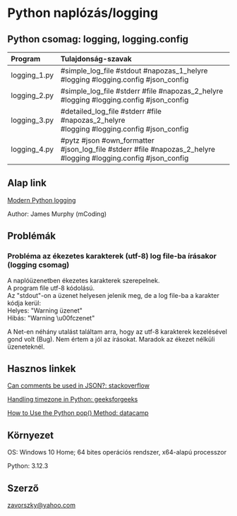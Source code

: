 ﻿
# Python naplózás/logging

## Python csomag: logging, logging.config

| Program    | Tulajdonság-szavak|
|:-----------|:------------------|
|logging_1.py|#simple_log_file #stdout  #napozas_1_helyre<br> #logging #logging.config #json_config|
|logging_2.py|#simple_log_file #stderr #file  #napozas_2_helyre<br>  #logging #logging.config #json_config|
|logging_3.py|#detailed_log_file #stderr #file #napozas_2_helyre<br>  #logging #logging.config #json_config|
|logging_4.py|#pytz #json #own_formatter<br>  #json_log_file #stderr #file #napozas_2_helyre<br>  #logging #logging.config #json_config|

## Alap link

[Modern Python logging](https://www.youtube.com/watch?v=9L77QExPmI0&list=PLcLIOuMu3bXrXGdqV7tPTU63a8sVjQDuw&index=30)

Author: James Murphy (mCoding)

## Problémák

### Probléma az ékezetes karakterek (utf-8) log file-ba írásakor (logging csomag)

A naplóüzenetben ékezetes karakterek szerepelnek.<br>
A program file utf-8 kódolású.<br>
Az "stdout"-on a üzenet helyesen jelenik meg, de a log file-ba a karakter kódja kerül:<br>
Helyes: "Warning üzenet"<br>
Hibás: "Warning \u00fczenet"

A Net-en néhány utalást találtam arra, hogy az utf-8 karakterek kezelésével gond volt (Bug).
Nem értem a jól az írásokat. Maradok az ékezet nélküli üzeneteknél.

## Hasznos linkek

[Can comments be used in JSON?: stackoverflow](https://stackoverflow.com/questions/244777/can-comments-be-used-in-json)

[Handling timezone in Python: geeksforgeeks](https://www.geeksforgeeks.org/handling-timezone-in-python/)

[How to Use the Python pop() Method: datacamp](https://www.datacamp.com/tutorial/python-pop?utm_source=google&utm_medium=paid_search&utm_campaignid=19589720824&utm_adgroupid=157156376311&utm_device=c&utm_keyword=&utm_matchtype=&utm_network=g&utm_adpostion=&utm_creative=719914246078&utm_targetid=aud-2274077226600%3Adsa-2218886984100&utm_loc_interest_ms=&utm_loc_physical_ms=9063089&utm_content=&utm_campaign=230119_1-sea%7Edsa%7Etofu_2-b2c_3-row-p2_4-prc_5-na_6-na_7-le_8-pdsh-go_9-nb-e_10-na_11-na-fawnov24&gad_source=1&gclid=Cj0KCQiArby5BhCDARIsAIJvjIRU1gRUNQ_ogpuxsyM0YZpkSaDwtobcjrQT4C5U5JcqTyUiX1BdqLUaApF3EALw_wcB&dc_referrer=https%3A%2F%2Fwww.google.com%2F)

## Környezet

OS: Windows 10 Home; 64 bites operációs rendszer, x64-alapú processzor

Python: 3.12.3

## Szerző

<zavorszky@yahoo.com>